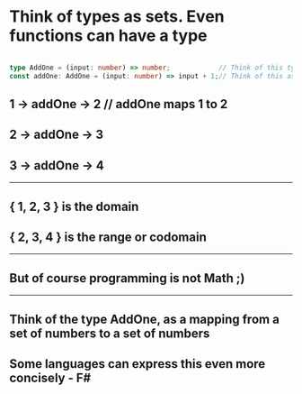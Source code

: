 # Think of types as sets. Even functions can have a type

``` typescript

type AddOne = (input: number) => number;            // Think of this type as the contract or interface
const addOne: AddOne = (input: number) => input + 1;// Think of this as the implementation of the contract

```

## 1 -> addOne -> 2   // addOne maps 1 to 2

## 2 -> addOne -> 3

## 3 -> addOne -> 4

___

## { 1, 2, 3 } is the domain

## { 2, 3, 4 } is the range or codomain

___

## But of course programming is not Math ;)

___

## Think of the type AddOne, as a mapping from a set of numbers to a set of numbers

## Some languages can express this even more concisely - F#
